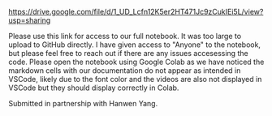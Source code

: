 https://drive.google.com/file/d/1_UD_Lcfn12K5er2HT471Jc9zCukIEi5L/view?usp=sharing

Please use this link for access to our full notebook. It was too large to upload to GitHub directly. I have given access to "Anyone" to the notebook, but please feel free to reach out if there are any issues accesessing the code. Please open the notebook using Google Colab as we have noticed the markdown cells with our documentation do not appear as intended in VSCode, likely due to the font color and the videos are also not displayed in VSCode but they should display correctly in Colab.

Submitted in partnership with Hanwen Yang.
